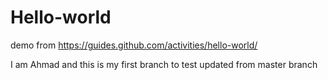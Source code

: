 # Hello-world
demo from https://guides.github.com/activities/hello-world/

I am Ahmad and this is my first branch to test
updated from master branch
